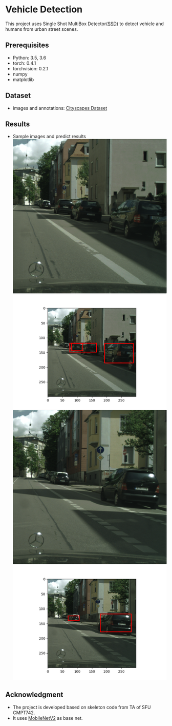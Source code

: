# Vehicle Detection

This project uses Single Shot MultiBox Detector([SSD](https://arxiv.org/abs/1512.02325)) to detect vehicle and humans from urban street scenes.

## Prerequisites
* Python: 3.5, 3.6
* torch: 0.4.1
* torchvision: 0.2.1
* numpy
* matplotlib

## Dataset
* images and annotations: [Cityscapes Dataset](https://www.cityscapes-dataset.com/)

## Results

* Sample images and predict results   
![image](augsburg_cropped_01.png)  
![image](augsburg_cropped_01_predict.png)  
![image](augsburg_cropped_02.png)  
![image](augsburg_cropped_02_predict.png)  

## Acknowledgment
* The project is developed based on skeleton code from TA of SFU CMPT742.
* It uses [MobileNetV2](https://arxiv.org/abs/1801.04381) as base net.












